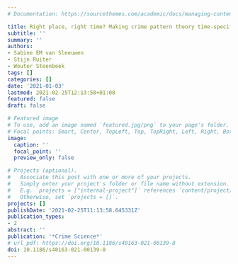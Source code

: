 ```yaml
---
# Documentation: https://sourcethemes.com/academic/docs/managing-content/

title: Right place, right time? Making crime pattern theory time-specific
subtitle: ''
summary: ''
authors:
- Sabine EM van Sleeuwen
- Stijn Ruiter
- Wouter Steenbeek
tags: []
categories: []
date: '2021-01-03'
lastmod: 2021-02-25T12:13:58+01:00
featured: false
draft: false

# Featured image
# To use, add an image named `featured.jpg/png` to your page's folder.
# Focal points: Smart, Center, TopLeft, Top, TopRight, Left, Right, BottomLeft, Bottom, BottomRight.
image:
  caption: ''
  focal_point: ''
  preview_only: false

# Projects (optional).
#   Associate this post with one or more of your projects.
#   Simply enter your project's folder or file name without extension.
#   E.g. `projects = ["internal-project"]` references `content/project/deep-learning/index.md`.
#   Otherwise, set `projects = []`.
projects: []
publishDate: '2021-02-25T11:13:58.645331Z'
publication_types:
- 2
abstract: ''
publication: '*Crime Science*'
# url_pdf: https://doi.org/10.1186/s40163-021-00139-8
doi: 10.1186/s40163-021-00139-8
---
```

